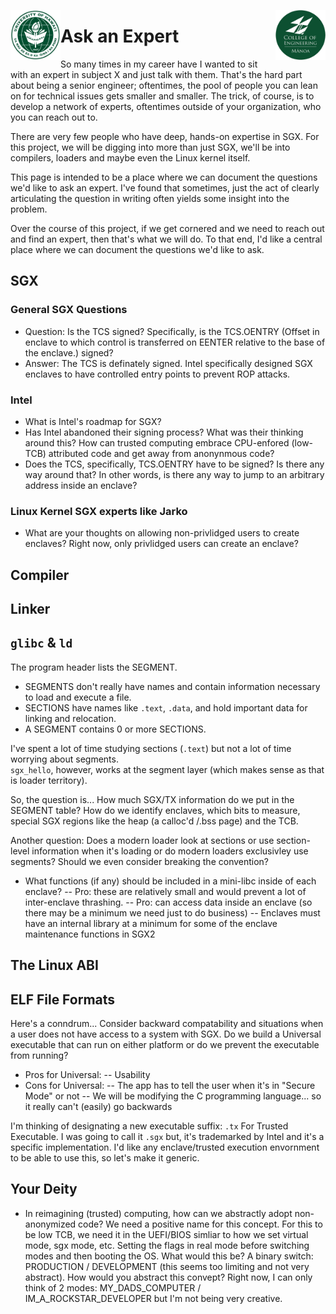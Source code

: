 <img src="https://github.com/Trusted-Execution/.github/blob/main/profile/UHMLogo.png"
     alt="CoE Logo" align="left" height="80" />
<img src="https://github.com/Trusted-Execution/.github/blob/main/profile/CollegeOfEngineering.png"
     alt="CoE Logo" align="right" width="80" />
# Ask an Expert

So many times in my career have I wanted to sit with an expert in subject X and just talk with them. 
That's the hard part about being a senior engineer; oftentimes, the pool of people you can lean on for 
technical issues gets smaller and smaller.  The trick, of course, is to develop a network of experts, 
oftentimes outside of your organization, who you can reach out to.

There are very few people who have deep, hands-on expertise in SGX.  For this project, we will
be digging into more than just SGX, we'll be into compilers, loaders and maybe even the Linux kernel
itself.

This page is intended to be a place where we can document the questions we'd like to ask an expert.
I've found that sometimes, just the act of clearly articulating the question in writing often yields
some insight into the problem.  

Over the course of this project, if we get cornered and we need to reach out and find an expert, then
that's what we will do.  To that end, I'd like a central place where we can document the questions 
we'd like to ask.

## SGX
### General SGX Questions
- Question:  Is the TCS signed?  Specifically, is the TCS.OENTRY (Offset in enclave to which control is
  transferred on EENTER relative to the base of the enclave.) signed?
- Answer:  The TCS is definately signed.  Intel specifically designed SGX enclaves to have controlled
  entry points to prevent ROP attacks.

### Intel
- What is Intel's roadmap for SGX?
- Has Intel abandoned their signing process?  What was their thinking around this?  How can trusted computing embrace
  CPU-enfored (low-TCB) attributed code and get away from anonynmous code?
- Does the TCS, specifically, TCS.OENTRY have to be signed?  Is there any way around that?  In other
  words, is there any way to jump to an arbitrary address inside an enclave?
  
### Linux Kernel SGX experts like Jarko
- What are your thoughts on allowing non-privlidged users to create enclaves?  Right now, only privlidged
  users can create an enclave?

## Compiler

## Linker

## `glibc` & `ld`
The program header lists the SEGMENT.  
- SEGMENTS don't really have names and contain information necessary to load and execute a file.
- SECTIONS have names like `.text`, `.data`, and hold important data for linking and relocation.
- A SEGMENT contains 0 or more SECTIONS.

I've spent a lot of time studying sections (`.text`) but not a lot of time worrying about segments.  
`sgx_hello`, however, works at the segment layer (which makes sense as that is loader territory).

So, the question is... How much SGX/TX information do we put in the SEGMENT table?  How do we identify 
enclaves, which bits to measure, special SGX regions like the heap (a calloc'd /.bss page) and the 
TCB.  

Another question:  Does a modern loader look at sections or use section-level information when 
it's loading or do modern loaders exclusivley use segments?  Should we even consider breaking 
the convention?

- What functions (if any) should be included in a mini-libc inside of each enclave? 
-- Pro: these are relatively small and would prevent a lot of inter-enclave thrashing.
-- Pro: can access data inside an enclave (so there may be a minimum we need just to do business)
-- Enclaves must have an internal library at a minimum for some of the enclave maintenance functions in SGX2
## The Linux ABI

## ELF File Formats
Here's a conndrum... Consider backward compatability and situations when a user does not have access to a system with SGX.  Do we build a Universal executable that can run on either platform or do we prevent the executable from running?
  - Pros for Universal:
    -- Usability
  - Cons for Universal:
    -- The app has to tell the user when it's in "Secure Mode" or not
    -- We will be modifying the C programming language... so it really can't (easily) go backwards

I'm thinking of designating a new executable suffix:  `.tx` For Trusted Executable.  I was going to call it `.sgx` but, it's trademarked by Intel and it's a specific implementation.  I'd like any enclave/trusted execution envornment to be able to use this, so let's make it generic.

## Your Deity
- In reimagining (trusted) computing, how can we abstractly adopt non-anonymized code?  We need a
  positive name for this concept.  For this to be low TCB, we need it in the UEFI/BIOS simliar to how we set
  virtual mode, sgx mode, etc. Setting the flags in real mode before switching modes and then booting the
  OS.  What would this be?  A binary switch:  PRODUCTION / DEVELOPMENT (this seems too limiting
  and not very abstract).  How would you abstract this convept?  Right now, I can only think of 2 modes:
  MY_DADS_COMPUTER / IM_A_ROCKSTAR_DEVELOPER but I'm not being very creative.
